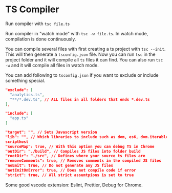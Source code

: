 # TS Compiler

Run compiler with `tsc file.ts`

Run compiler in "watch mode" with `tsc -w file.ts`. In watch mode, compilation
is done continuously.

You can compile several files with first creating a ts project with `tsc --init`.\
This will then generate a `tsconfig.json` file. Now you can run `tsc`
in the project folder and it will compile all `ts` files it can find.
You can also run `tsc -w` and it will compile all files in watch mode.

You can add following to `tsconfig.json` if you want to exclude or include
something special.

```json
"exclude": [
  "analytics.ts",
  "**/*.dev.ts", // ALL files in all folders that ends *.dev.ts
],

"include": [
  "app.ts"
]
```

```json
"target": "", // Sets Javascript version
"lib": "", // Which libraries to include such as dom, es6, dom.iterable,
scripthost
"sourceMap": true, // With this option you can debug TS in Chrome
"outDir": "./build", // Compiles JS files into folder build
"rootDir": "./src", // Defines where your source ts files are
"removeComments": true, // Removes comments in the compiled JS files
"noEmit": true, // Do not generate any JS files
"notEmitOnError": true, // Does not compile code if error
"strict": true, // All strict assumtpions is set to true
```

Some good vscode extension: Eslint, Prettier, Debug for Chrome.
